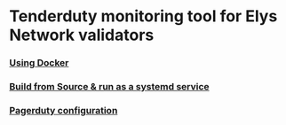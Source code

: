 # Tenderduty monitoring tool for Elys Network validators

### [Using Docker](https://github.com/elys-network/tenderduty/blob/main/Using-Docker.md)
### [Build from Source & run as a systemd service](https://github.com/elys-network/tenderduty/blob/main/Build-from-Source.md)
### [Pagerduty configuration](https://github.com/elys-network/tenderduty/blob/main/pagerduty.md)
